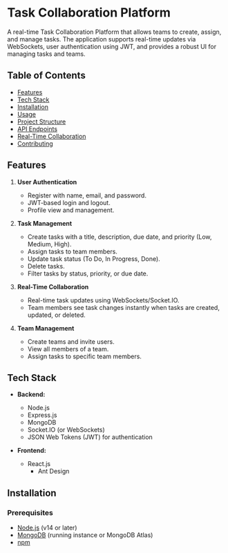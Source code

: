

# Task Collaboration Platform

A real-time Task Collaboration Platform that allows teams to create, assign, and manage tasks. The application supports real-time updates via WebSockets, user authentication using JWT, and provides a robust UI for managing tasks and teams.

## Table of Contents

- [Features](#features)
- [Tech Stack](#tech-stack)
- [Installation](#installation)
- [Usage](#usage)
- [Project Structure](#project-structure)
- [API Endpoints](#api-endpoints)
- [Real-Time Collaboration](#real-time-collaboration)
- [Contributing](#contributing)

## Features

1. **User Authentication**
   - Register with name, email, and password.
   - JWT-based login and logout.
   - Profile view and management.

2. **Task Management**
   - Create tasks with a title, description, due date, and priority (Low, Medium, High).
   - Assign tasks to team members.
   - Update task status (To Do, In Progress, Done).
   - Delete tasks.
   - Filter tasks by status, priority, or due date.

3. **Real-Time Collaboration**
   - Real-time task updates using WebSockets/Socket.IO.
   - Team members see task changes instantly when tasks are created, updated, or deleted.

4. **Team Management**
   - Create teams and invite users.
   - View all members of a team.
   - Assign tasks to specific team members.

## Tech Stack

- **Backend:**
  - Node.js
  - Express.js
  - MongoDB
  - Socket.IO (or WebSockets)
  - JSON Web Tokens (JWT) for authentication

- **Frontend:**
  - React.js
    - Ant Design


## Installation

### Prerequisites

- [Node.js](https://nodejs.org/) (v14 or later)
- [MongoDB](https://www.mongodb.com/) (running instance or MongoDB Atlas)
- [npm](https://www.npmjs.com/) 
